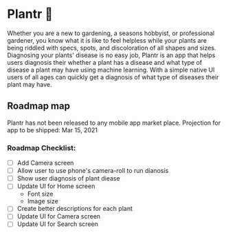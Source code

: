 # Plantr 🌱

Whether you are a new to gardening, a seasons hobbyist, or professional gardener, you know what it is like to feel helpless while your plants are being riddled with specs, spots, and discoloration of all shapes and sizes. Diagnosing your plants' disease is no easy job, Plantr is an app that helps users diagnosis their whether a plant has a disease and what type of disease a plant may have using machine learning. With a simple native UI users of all ages can quickly get a diagnosis of what type of diseases their plant may have.


## Roadmap map
Plantr has not been released to any mobile app market place. Projection for app to be shipped: Mar 15, 2021

### Roadmap Checklist:
- [ ] Add Camera screen
- [ ] Allow user to use phone's camera-roll  to run dianosis
- [ ] Show user diagnosis of plant diease 
- [ ] Update UI for Home screen
  - Font size
  - Image size
- [ ] Create better descriptions for each plant
- [ ] Update UI for Camera screen
- [ ] Update UI for Search screen
